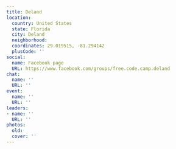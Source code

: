 ```yaml
---
title: Deland
location:
  country: United States
  state: Florida
  city: Deland
  neighborhood: 
  coordinates: 29.019515, -81.294142
  plusCode: ''
social:
  name: Facebook page
  URL: https://www.facebook.com/groups/free.code.camp.deland
chat:
  name: ''
  URL: ''
event:
  name: ''
  URL: ''
leaders:
- name: ''
  URL: ''
photos:
  old: 
  cover: ''
---
```

